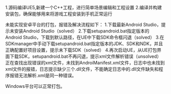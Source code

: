1.源码编译UE5,新建一个C++工程，进行简单场景编辑和工程设置
2.编译并构建安装包，确保能够用来将游戏工程安装到手机正常运行


未能实现安卓平台的打包，报错及解决流程如下：
1.下载最新Android Studio，提示未安装Android Studio（solved）
2.下载setupandroid.bat指定版本的Android Studio，下载到默认路径，在UE中下载SDK命令框闪退（solved）
3.在SDKmanager中手动下载setupandroid.bat指定版本的JDK、SDK和NDK，并且正确配置好项目设置，提示未下载SDK（solved）
4.再次启动UE，从UE打包界面下载SDK，setupandroid.bat不再闪退，提示xml文件解析错误（unsolved）
正在查找出现错误的xml文件，未找到AndroiManifest.xml文件，日志中也未找到xml文件的报错，日志提示缺少三个.dll文件，不能确定日志中的.dll文件缺失和程序报错无法解析.xml是同一种错误。

Windows平台可以正常打包。
